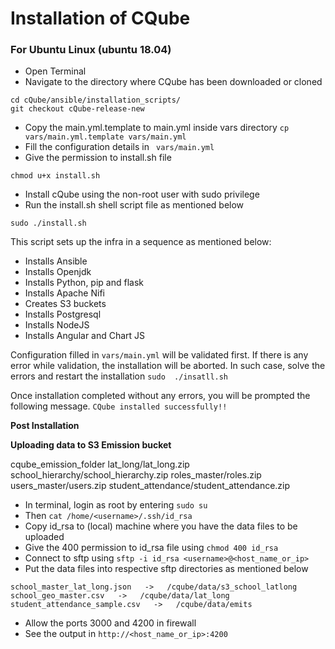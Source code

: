 <h1>Installation of CQube</h1>
<h3>For Ubuntu Linux (ubuntu 18.04)</h3>

- Open Terminal
- Navigate to the directory where CQube has been downloaded or cloned 
```
cd cQube/ansible/installation_scripts/
git checkout cQube-release-new
```
- Copy the main.yml.template to main.yml inside vars directory
`cp vars/main.yml.template vars/main.yml`
- Fill the configuration details in ` vars/main.yml`
- Give the permission to install.sh file
```
chmod u+x install.sh
```
- Install cQube using the non-root user with sudo privilege
- Run the install.sh shell script file as mentioned below
```
sudo ./install.sh
```
This script sets up the infra in a sequence as mentioned below:
  - Installs Ansible
  - Installs Openjdk
  - Installs Python, pip and flask
  - Installs Apache Nifi
  - Creates S3 buckets
  - Installs Postgresql
  - Installs NodeJS
  - Installs Angular and Chart JS

Configuration filled in `vars/main.yml` will be validated first. If there is any error while validation, the installation will be aborted. In such case, solve the errors and restart the installation `sudo  ./insatll.sh`

Once installation completed without any errors, you will be prompted the following message. 
```CQube installed successfully!!``` 


<b>Post Installation </b>

<b>Uploading data to S3 Emission bucket</b>

cqube_emission_folder
lat_long/lat_long.zip
school_hierarchy/school_hierarchy.zip
roles_master/roles.zip
users_master/users.zip
student_attendance/student_attendance.zip


- In terminal, login as root by entering ```sudo su```
- Then ```cat /home/<username>/.ssh/id_rsa```
- Copy id_rsa to (local) machine where you have the data files to be uploaded
- Give the 400 permission to id_rsa file using ```chmod 400 id_rsa```
- Connect to sftp using ```sftp -i id_rsa <username>@<host_name_or_ip>```
- Put the data files into respective sftp directories as mentioned below
```
school_master_lat_long.json   ->   /cqube/data/s3_school_latlong
school_geo_master.csv   ->   /cqube/data/lat_long
student_attendance_sample.csv   ->   /cqube/data/emits
```
- Allow the ports 3000 and 4200 in firewall
- See the output in ```http://<host_name_or_ip>:4200```
